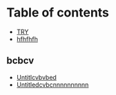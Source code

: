 # Table of contents

* [TRY](README.md)
* [hfhfhfh](hfhfhfh.md)

## bcbcv

* [Untitlcvbvbed](bcbcv/untitlcvbvbed.md)
* [Untitledcvbcnnnnnnnnnn](bcbcv/untitledcvbcnnnnnnnnnn.md)


